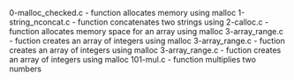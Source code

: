 0-malloc_checked.c - function allocates memory using malloc
1-string_nconcat.c - function concatenates two strings using
2-calloc.c - function allocates memory space for an array using malloc
3-array_range.c - fuction creates an array of integers using malloc
3-array_range.c - fuction creates an array of integers using malloc
3-array_range.c - fuction creates an array of integers using malloc
101-mul.c - function multiplies two numbers

